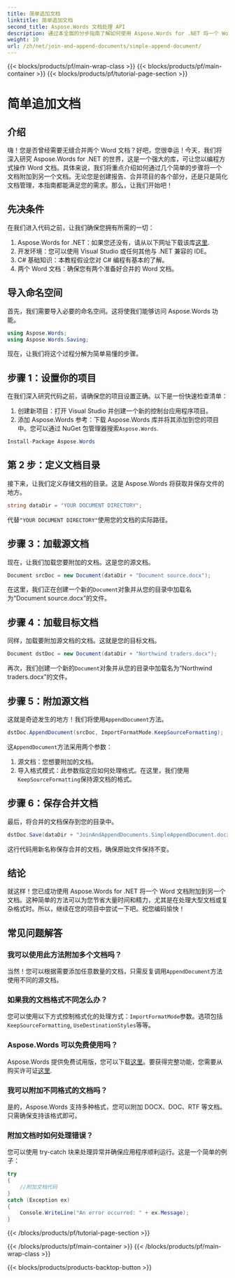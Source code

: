 ```yaml
---
title: 简单追加文档
linktitle: 简单追加文档
second_title: Aspose.Words 文档处理 API
description: 通过本全面的分步指南了解如何使用 Aspose.Words for .NET 将一个 Word 文档附加到另一个 Word 文档。
weight: 10
url: /zh/net/join-and-append-documents/simple-append-document/
---
```


{{< blocks/products/pf/main-wrap-class >}}
{{< blocks/products/pf/main-container >}}
{{< blocks/products/pf/tutorial-page-section >}}

# 简单追加文档

## 介绍

嗨！您是否曾经需要无缝合并两个 Word 文档？好吧，您很幸运！今天，我们将深入研究 Aspose.Words for .NET 的世界，这是一个强大的库，可让您以编程方式操作 Word 文档。具体来说，我们将重点介绍如何通过几个简单的步骤将一个文档附加到另一个文档。无论您是创建报告、合并项目的各个部分，还是只是简化文档管理，本指南都能满足您的需求。那么，让我们开始吧！

## 先决条件

在我们进入代码之前，让我们确保您拥有所需的一切：

1.  Aspose.Words for .NET：如果您还没有，请从以下网址下载该库[这里](https://releases.aspose.com/words/net/).
2. 开发环境：您可以使用 Visual Studio 或任何其他与 .NET 兼容的 IDE。
3. C# 基础知识：本教程假设您对 C# 编程有基本的了解。
4. 两个 Word 文档：确保您有两个准备好合并的 Word 文档。

## 导入命名空间

首先，我们需要导入必要的命名空间。这将使我们能够访问 Aspose.Words 功能。

```csharp
using Aspose.Words;
using Aspose.Words.Saving;
```

现在，让我们将这个过程分解为简单易懂的步骤。

## 步骤 1：设置你的项目

在我们深入研究代码之前，请确保您的项目设置正确。以下是一份快速检查清单：

1. 创建新项目：打开 Visual Studio 并创建一个新的控制台应用程序项目。
2. 添加 Aspose.Words 参考：下载 Aspose.Words 库并将其添加到您的项目中。您可以通过 NuGet 包管理器搜索`Aspose.Words`.

```csharp
Install-Package Aspose.Words
```

## 第 2 步：定义文档目录

接下来，让我们定义存储文档的目录。这是 Aspose.Words 将获取并保存文件的地方。

```csharp
string dataDir = "YOUR DOCUMENT DIRECTORY";
```

代替`"YOUR DOCUMENT DIRECTORY"`使用您的文档的实际路径。

## 步骤 3：加载源文档

现在，让我们加载您要附加的文档。这是您的源文档。

```csharp
Document srcDoc = new Document(dataDir + "Document source.docx");
```

在这里，我们正在创建一个新的`Document`对象并从您的目录中加载名为“Document source.docx”的文件。

## 步骤 4：加载目标文档

同样，加载要附加源文档的文档。这就是您的目标文档。

```csharp
Document dstDoc = new Document(dataDir + "Northwind traders.docx");
```

再次，我们创建一个新的`Document`对象并从您的目录中加载名为“Northwind traders.docx”的文件。

## 步骤 5：附加源文档

这就是奇迹发生的地方！我们将使用`AppendDocument`方法。

```csharp
dstDoc.AppendDocument(srcDoc, ImportFormatMode.KeepSourceFormatting);
```

这`AppendDocument`方法采用两个参数：
1. 源文档：您想要附加的文档。
2. 导入格式模式：此参数指定应如何处理格式。在这里，我们使用`KeepSourceFormatting`保持源文档的格式。

## 步骤 6：保存合并文档

最后，将合并的文档保存到您的目录中。

```csharp
dstDoc.Save(dataDir + "JoinAndAppendDocuments.SimpleAppendDocument.docx");
```

这行代码用新名称保存合并的文档，确保原始文件保持不变。

## 结论

就这样！您已成功使用 Aspose.Words for .NET 将一个 Word 文档附加到另一个文档。这种简单的方法可以为您节省大量时间和精力，尤其是在处理大型文档或复杂格式时。所以，继续在您的项目中尝试一下吧。祝您编码愉快！

## 常见问题解答

### 我可以使用此方法附加多个文档吗？

当然！您可以根据需要添加任意数量的文档，只需反复调用`AppendDocument`方法使用不同的源文档。

### 如果我的文档格式不同怎么办？

您可以使用以下方式控制格式化的处理方式：`ImportFormatMode`参数。选项包括`KeepSourceFormatting`, `UseDestinationStyles`等等。

### Aspose.Words 可以免费使用吗？

 Aspose.Words 提供免费试用版，您可以下载[这里](https://releases.aspose.com/)。要获得完整功能，您需要从购买许可证[这里](https://purchase.aspose.com/buy).

### 我可以附加不同格式的文档吗？

是的，Aspose.Words 支持多种格式，您可以附加 DOCX、DOC、RTF 等文档。只需确保支持该格式即可。

### 附加文档时如何处理错误？

您可以使用 try-catch 块来处理异常并确保应用程序顺利运行。这是一个简单的例子：

```csharp
try
{
    //附加文档代码
}
catch (Exception ex)
{
    Console.WriteLine("An error occurred: " + ex.Message);
}
```
{{< /blocks/products/pf/tutorial-page-section >}}

{{< /blocks/products/pf/main-container >}}
{{< /blocks/products/pf/main-wrap-class >}}

{{< blocks/products/products-backtop-button >}}

